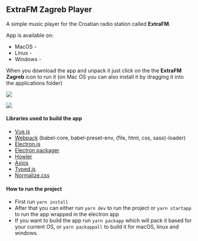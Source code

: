 ## ExtraFM Zagreb Player

A simple music player for the Croatian radio station called **ExtraFM**.

App is available on:

* MacOS -
* Linux -
* Windows -



When you download the app and unpack it just click on the the **ExtraFM Zagreb**  icon to run it (on Mac OS you can also install it by dragging it into the applications folder)

![](https://s3-eu-central-1.amazonaws.com/skoro-attachments/ExtraFM_Zagreb_2018-06-24_22-19-20.png)

![](https://s3-eu-central-1.amazonaws.com/skoro-attachments/ExtraFM_Zagreb-darwin-x64_2018-06-24_21-46-04.png)

#### Libraries used to build the app

* [Vue.js](https://vuejs.org/)
* [Webpack](https://webpack.js.org/) (babel-core, babel-preset-env, (file, html, css, sass)-loader)
* [Electron.js](https://electronjs.org/)
* [Electron packager](https://github.com/electron-userland/electron-packager)
* [Howler](https://github.com/goldfire/howler.js)
* [Axios](https://github.com/axios/axios)
* [Typed.js](https://github.com/mattboldt/typed.js)
* [Normalize.css](https://github.com/necolas/normalize.css/)



#### How to run the project

* First run `yarn install`
* After that you can either run `yarn dev` to run the project or `yarn startapp` to run the app wrapped in the electron app
* If you want to build the app run `yarn packapp` which will pack it based for your current OS, or `yarn packappall` to build it for macOS, linux and windows.
